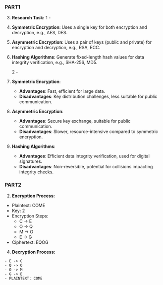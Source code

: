 ### PART1
3. **Research Task:**
   1 -

1. **Symmetric Encryption**: Uses a single key for both encryption and decryption, e.g., AES, DES.
   
2. **Asymmetric Encryption**: Uses a pair of keys (public and private) for encryption and decryption, e.g., RSA, ECC.

3. **Hashing Algorithms**: Generate fixed-length hash values for data integrity verification, e.g., SHA-256, MD5.

   2 -

1. **Symmetric Encryption**:
   - **Advantages**: Fast, efficient for large data.
   - **Disadvantages**: Key distribution challenges, less suitable for public communication.

2. **Asymmetric Encryption**:
   - **Advantages**: Secure key exchange, suitable for public communication.
   - **Disadvantages**: Slower, resource-intensive compared to symmetric encryption.

3. **Hashing Algorithms**:
   - **Advantages**: Efficient data integrity verification, used for digital signatures.
   - **Disadvantages**: Non-reversible, potential for collisions impacting integrity checks.

### PART2
   2. **Encryption Process:**
   
   - Plaintext: COME
   - Key: 2
   - Encryption Steps:
     - C -> E
     - O -> Q
     - M -> O
     - E -> G
   - Ciphertext: EQOG

   4. **Decryption Process:**

    - E -> C
    - Q -> O
    - O -> M
    - G -> E
    - PLAINTEXT: COME
